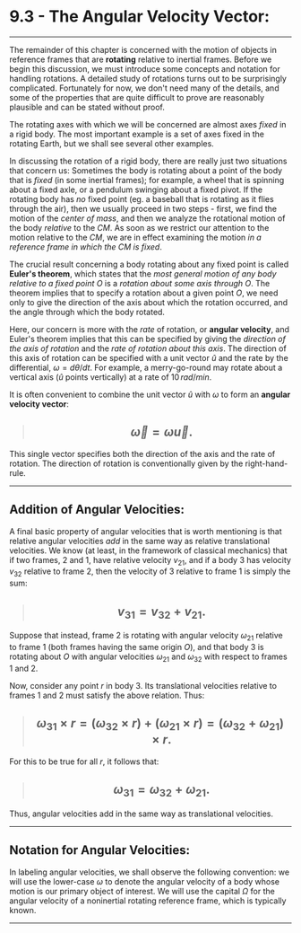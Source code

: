 # 9.3 - The Angular Velocity Vector: 
***

The remainder of this chapter is concerned with the motion of objects in reference frames that are **rotating** relative to inertial frames. Before we begin this discussion, we must introduce some concepts and notation for handling rotations. A detailed study of rotations turns out to be surprisingly complicated. Fortunately for now, we don't need many of the details, and some of the properties that are quite difficult to prove are reasonably plausible and can be stated without proof. 

The rotating axes with which we will be concerned are almost axes *fixed* in a rigid body. The most important example is a set of axes fixed in the rotating Earth, but we shall see several other examples. 

In discussing the rotation of a rigid body, there are really just two situations that concern us: Sometimes the body is rotating about a point of the body that is *fixed* (in some inertial frames); for example, a wheel that is spinning about a fixed axle, or a pendulum swinging about a fixed pivot. If the rotating body has *no* fixed point (eg. a baseball that is rotating as it flies through the air), then we usually proceed in two steps - first, we find the motion of the *center of mass*, and then we analyze the rotational motion of the body *relative* to the *CM*. As soon as we restrict our attention to the motion relative to the *CM*, we are in effect examining the motion *in a reference frame in which the CM is fixed*.

The crucial result concerning a body rotating about any fixed point is called **Euler's theorem**, which states that the *most general motion of any body relative to a fixed point O*  is a *rotation about some axis through O*. The theorem implies that to specify a rotation about a given point *O*, we need only to give the direction of the axis about which the rotation occurred, and the angle through which the body rotated. 

Here, our concern is more with the *rate* of rotation, or **angular velocity**, and Euler's theorem implies that this can be specified by giving the *direction of the axis of rotation* and the *rate of rotation about this axis*. The direction of this axis of rotation can be specified with a unit vector $\hat u$ and the rate by the differential, $\omega = d\theta /dt$. For example, a merry-go-round may rotate about a vertical axis ($\hat u$ points vertically) at a rate of $10\,rad/min$.

It is often convenient to combine the unit vector $\hat u$ with $\omega$ to form an **angular velocity vector**:

> ## $$\vec{\omega} = \omega \vec u. $$

This single vector specifies both the direction of the axis and the rate of rotation. The direction of rotation is conventionally given by the right-hand-rule. 

***


## Addition of Angular Velocities:

A final basic property of angular velocities that is worth mentioning is that relative angular velocities *add* in the same way as relative translational velocities. We know (at least, in the framework of classical mechanics) that if two frames, $2$ and $1$, have relative velocity $v_{21}$, and if a body $3$ has velocity $v_{32}$ relative to frame $2$, then the velocity of $3$ relative to frame $1$ is simply the sum:

> ## $$v_{31} = v_{32} + v_{21}. $$

Suppose that instead, frame $2$ is rotating with angular velocity $\omega_{21}$ relative to frame $1$ (both frames having the same origin *O*), and that body $3$ is rotating about *O* with angular velocities $\omega_{21}$ and $\omega_{32}$ with respect to frames $1$ and $2$.

Now, consider any point $r$ in body $3$. Its translational velocities relative to frames $1$ and $2$ must satisfy the above relation. Thus: 

> ## $$\omega_{31} \times r = (\omega_{32} \times r) + (\omega_{21} \times r) = (\omega_{32} + \omega_{21} )\times r. $$

For this to be true for all $r$, it follows that:

> ## $$\omega_{31} = \omega_{32} + \omega_{21}.$$


Thus, angular velocities add in the same way as translational velocities. 

***

## Notation for Angular Velocities:

In labeling angular velocities, we shall observe the following convention: we will use the lower-case $\omega$ to denote the angular velocity of a body whose motion is our primary object of interest. We will use the capital $\Omega$ for the angular velocity of a noninertial rotating reference frame, which is typically known. 


***